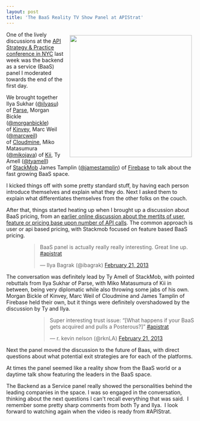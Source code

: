 ```yaml
---
layout: post
title: 'The BaaS Reality TV Show Panel at APIStrat'
---
```

<p><a href="https://s3.amazonaws.com/kinlane-productions/events/api-strategy-practice-conference/pics/apistrat-baas-panel.jpg" target="_blank"><img style="padding: 10px;" src="https://s3.amazonaws.com/kinlane-productions/events/api-strategy-practice-conference/pics/apistrat-baas-panel.jpg" alt="" width="325" align="right" /></a></p>
<p>One of the lively discussions at the <a href="http://www.apistrategyconference.com/">API Strategy &amp; Practice conference in NYC</a> last week was the backend as a service (BaaS) panel I moderated towards the end of the first day.</p>
<p>We brought together <span>Ilya Sukhar (</span><a href="https://twitter.com/ilyasu">@ilyasu</a><span>) of&nbsp;</span><a href="http://www.parse.com/" target="_blank">Parse</a><span>, Morgan Bickle (</span><a href="https://twitter.com/morganbickle">@morganbickle</a><span>) of&nbsp;</span><a href="http://www.kinvey.com/" target="_blank">Kinvey</a><span>, Marc Weil (</span><a href="https://twitter.com/marcweil">@marcweil</a><span>) of&nbsp;</span><a href="https://cloudmine.me/" target="_blank">Cloudmine</a><span>, Miko Matasumura (</span><a href="https://twitter.com/mikojava">@mikojava</a><span>) of&nbsp;</span><a href="http://kii.com/" target="_blank">Kii</a><span>, Ty Amell (</span><a href="https://twitter.com/tyamell">@tyamell</a><span>) of&nbsp;</span><a href="https://www.stackmob.com/" target="_blank">StackMob</a><span>&nbsp;James Tamplin (</span><a href="https://twitter.com/jamestamplin">@jamestamplin</a><span>) of&nbsp;</span><a href="https://www.firebase.com/" target="_blank">Firebase</a> to talk about the fast growing BaaS space.</p>
<p>I kicked things off with some pretty standard stuff, by having each person introduce themselves and explain what they do.   Next I asked them to explain what differentiates themselves from the other folks on the couch.</p>
<p>After that, things started heating up when I brought up a discussion about BaaS pricing, from an <a href="/2013/02/07/which-baas-pricing-model-is-better/">earlier online discussion about the mertits of user, feature or pricing base upon number of API calls</a>.  The common approach is user or api based pricing, with Stackmob focused on feature based BaaS pricing.</p>
<div style="margin-left: 50px;">
<blockquote class="twitter-tweet">
<p>BaaS panel is actually really really interesting. Great line up. <a href="https://twitter.com/search/%23apistrat">#apistrat</a></p>
&mdash; Ilya Bagrak (@ibagrak) <a href="https://twitter.com/ibagrak/status/304716332983791616">February 21, 2013</a></blockquote>
</div>
<script src="http://platform.twitter.com/widgets.js"></script>
<p>The conversation was definitely lead by Ty Amell of StackMob, with pointed rebuttals from Ilya Sukhar of Parse, with Miko Matasumura of Kii in between, being very diplomatic while also throwing some jabs of his own. Morgan Bickle of Kinvey, Marc Weil of Cloudmine and James Tamplin of Firebase held their own, but it things were definitely overshadowed by the discussion by Ty and Ilya.</p>
<div style="margin-left: 50px;">
<blockquote class="twitter-tweet" style="margin-left: 50px;">
<p>Super interesting trust issue: &ldquo;[What happens if your BaaS gets acquired and pulls a Posterous?]&rdquo; <a href="https://twitter.com/search/%23apistrat">#apistrat</a></p>
&mdash; r. kevin nelson (@rknLA) <a href="https://twitter.com/rknLA/status/304721926847340544">February 21, 2013</a></blockquote>
</div>
<script src="http://platform.twitter.com/widgets.js"></script>
<p>Next the panel moved the discussion to the future of Baas, with direct questions about what potential exit strategies are for each of the platforms.</p>
<p>At times the panel seemed like a reality show from the BaaS world or a daytime talk show featuring the leaders in the BaaS space.</p>
<p>The Backend as a Service panel really showed the personalities behind the leading companies in the space.  I was so engaged in the conversation, thinking about the next questions I can't recall everything that was said. &nbsp;I remember some pretty sharp comments from both Ty and Ilya. &nbsp;I look forward to watching again when the video is ready from #APIStrat.</p>